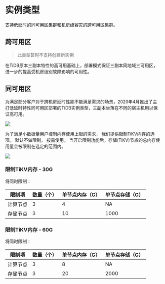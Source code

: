 # 实例类型

支持低延时的同可用区集群和机房级容灾的跨可用区集群。

## 跨可用区

> 此类型暂时不支持创建新实例

在TiDB原本三副本特性的高可用基础上，部署模式保证三副本同地域三可用区，进一步的提高受机房级别故障影响的可用性。

## 同可用区

为满足部分客户对于跨机房延时性能不能满足需求的场景，2020年4月推出了主打低延时特性同可用区部署的TiDB实例类型，三副本坐落在不同的宿主机用以保证高可用。

![](http://tidb-doc.cn-bj.ufileos.com/basic/create002.png)

为了满足小数据量用户控制内存使用上限的需求， 我们提供限制TiKV内存的选项。 默认不做限制， 按需使用。 当开启限制功能后，存储(TiKV)节点的总内存使用量会被限制在选定的范围内。

![](http://tidb-doc.cn-bj.ufileos.com/basic/create003.png)


### 限制TiKV内存 - 30G

将同时限制：

| 限制项     | 数量（个）    | 单节点内存（G）   | 单节点存储（G） |
| -------    | -------------| ----------- | --------- | 
| 计算节点   | 3            |  4          | NA        |
| 存储节点   | 3            |  10         | 1000       |


### 限制TiKV内存 - 60G

将同时限制：

| 限制项     | 数量（个）    | 单节点内存（G）   | 单节点存储（G） |
| -------    | -------------| ----------- | --------- | 
| 计算节点   | 3            |     8       | NA        |
| 存储节点   | 3            |     20      | 2000      |
